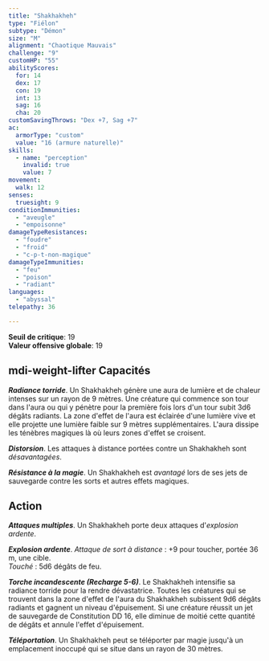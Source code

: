 ```yaml
---
title: "Shakhakheh"
type: "Fiélon"
subtype: "Démon"
size: "M"
alignment: "Chaotique Mauvais"
challenge: "9"
customHP: "55"
abilityScores:
  for: 14
  dex: 17
  con: 19
  int: 13
  sag: 16
  cha: 20
customSavingThrows: "Dex +7, Sag +7"
ac:
  armorType: "custom"
  value: "16 (armure naturelle)"
skills:
  - name: "perception"
    invalid: true
    value: 7
movement:
  walk: 12
senses:
  truesight: 9
conditionImmunities:
  - "aveugle"
  - "empoisonne"
damageTypeResistances:
  - "foudre"
  - "froid"
  - "c-p-t-non-magique"
damageTypeImmunities:
  - "feu"
  - "poison"
  - "radiant"
languages:
  - "abyssal"
telepathy: 36

---
```

**Seuil de critique**: 19            
**Valeur offensive globale**: 19     
## <v-icon>mdi-weight-lifter</v-icon> Capacités
_**Radiance torride**_. Un Shakhakheh génère une aura de lumière et de chaleur intenses sur un rayon de 9 mètres. Une créature qui commence son tour dans l'aura ou qui y pénètre pour la première fois lors d'un tour subit 3d6 dégâts radiants. La zone d'effet de l'aura est éclairée d'une lumière vive et elle projette une lumière faible sur 9 mètres supplémentaires. L'aura dissipe les ténèbres magiques là où leurs zones d'effet se croisent.

_**Distorsion**_. Les attaques à distance portées contre un Shakhakheh sont _désavantagées_.

_**Résistance à la magie**_. Un Shakhakheh est _avantagé_ lors de ses jets de sauvegarde contre les sorts et autres effets magiques.

## Action
_**Attaques multiples**_. Un Shakhakheh porte deux attaques d'_explosion ardente_.

_**Explosion ardente**_. _Attaque de sort à distance_ : +9 pour toucher, portée 36 m, une cible.  
_Touché_ : 5d6 dégâts de feu.

_**Torche incandescente (Recharge 5-6)**_. Le Shakhakheh intensifie sa radiance torride pour la rendre dévastatrice. Toutes les créatures qui se trouvent dans la zone d'effet de l'aura du Shakhakheh subissent 9d6 dégâts radiants et gagnent un niveau d'épuisement. Si une créature réussit un jet de sauvegarde de Constitution DD 16, elle diminue de moitié cette quantité de dégâts et annule l'effet d'épuisement.

_**Téléportation**_. Un Shakhakheh peut se téléporter par magie jusqu'à un emplacement inoccupé qui se situe dans un rayon de 30 mètres.
